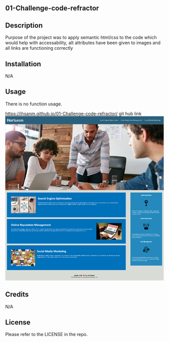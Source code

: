 ## 01-Challenge-code-refractor

## Description

Purpose of the project was to apply semantic html/css to the code which would help with accessability, alt attributes have been given to images and all links are functioning correctly

## Installation

N/A

## Usage

There is no function usage.

https://ihsanm.github.io/01-Challenge-code-refractor/ git hub link
<img src="Assets\images\FireShot Capture 002 - Horiseon Social Solution Services - .png">


## Credits

N/A

## License

Please refer to the LICENSE in the repo.
